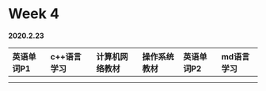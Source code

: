 # Week 4

**2020.2.23**

英语单词P1|c++语言学习|计算机网络教材|操作系统教材|英语单词P2|md语言学习
:---------------|:---------------|:---------------|:---------------|:---------------|:---------------
|||||
|||||
